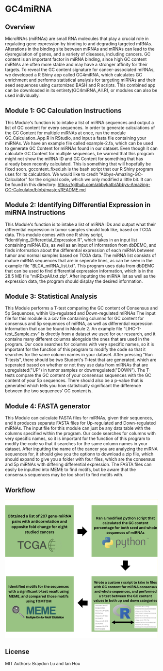 # GC4miRNA
## Overview
MicroRNAs (miRNAs) are small RNA molecules that play a crucial role in regulating gene expression by binding to and degrading targeted mRNAs. Alterations in the binding site between miRNAs and mRNAs can lead to the dysregulation of genes, and a variety of diseases, including cancers. GC content is an important factor in miRNA binding, since high GC content miRNAs are often more stable and may have a stronger affinity for their targets. To reveal the GC content signature for cancer-associated miRNAs, we developed a R Shiny app called GC4miRNA, which calculates GC enrichment and performs statistical analysis for targeting miRNAs and their seed sequences using customized BASH and R scripts. This combined app can be downloaded in its entirety(GC4miRNA_All.R), or modules can also be used individually. 

## Module 1: GC Calculation Instructions
This Module's function is to intake a list of miRNA sequences and output a list of GC content for every sequences. 
In order to generate calculations of the GC Content for multiple miRNAs at once, run the module GC_Calculation_App.R in RStudio, and input a fasta file containing your miRNAs. We have an example file called example-2.fa, which can be used to generate GC Content for miRNAs found in our dataset. Even though it can calculate GC Content for multiple sequences, be warned that this program might not show the miRNA ID and GC Content for something that has already been recently calculated. This is something that will hopefully be fixed soon.
 gccontent_fixed.sh is the bash script that our R Shiny program uses for its calculation. We would like to credit "Abbys-Amazing-GC-Calculator" for the original code, which we only modified a little bit. It can be found in this directory: https://github.com/abbykatb/Abbys-Amazing-GC-Calculator/blob/master/README.md

## Module 2: Identifying Differential Expression in miRNA Instructions
This Module's function is to intake a list of miRNA IDs and output what their differential expression in tumor samples should look like, based on TCGA data. 
This module comes with one R shiny script, "Identifying_Differential_Expression.R", which takes in an input list containing miRNA IDs, as well as an input of information from dbDEMC, and finds information about the differential expression of each miRNA between tumor and normal samples based on TCGA data. The miRNA list consists of mature miRNA sequences that are in seperate lines, as can be seen in the example file "BLCA_miRNA_list.txt". This program uses data from dbDEMC that can be used to find differential expression information, which is in the 28.5 MB file "miRExpAll.txt.zip". After inputting the miRNA list as well as the expression data, the program should display the desired information.

## Module 3: Statistical Analysis
This Module performs a T-test comparing the GC content of Consensus and 5p Sequences, within Up-regulated and Down-regulated miRNAs
The input file for this module is a csv file containing columns for GC content for consensus and 5p sequences of miRNA, as well as differential expression information that can be found in Module 2. An example file "LIHC-T-test_Sample.csv" is directly from a dataset we used for our research, and it contains many different columns alongside the ones that are used in the program. Our code searches for columns with very specific names, so it is important for the function of this program to modify the code so that it searches for the same column names in your dataset. After pressing "Run T-tests", there should be two Student's T-test that are generated, which are seperated based on whether or not they use data from miRNAs that are upregulated("UP") in tumor samples or downregulated("DOWN"). The T-tests compare the GC content of your consensus sequences with the GC content of your 5p sequences. There should also be a p-value that is generated which tells you how statistically significant the difference between the two sequences' GC content is. 

## Module 4: FASTA generator
This Module can calculate FASTA files for miRNAs, given their sequences, and it produces separate FASTA files for Up-regulated and Down-regulated miRNAs.
The input file for this module can just be any data table with the columns specified within the program. Our code searches for columns with very specific names, so it is important for the function of this program to modify the code so that it searches for the same column names in your dataset. After inputting the name of the cancer you are analyzing the miRNA sequences for, it should give you the optionn to download a zip file, which should expand to give you a folder with four files, which are the consensus and 5p miRNAs with differing differential expression. The FASTA files can easily be inputted into MEME to find motifs, but be aware that the consensus sequences may be too short to find motifs with. 

## Workflow
<p align="center">
<img src="GC4miRNA_Figure.png">
</p>

## License
MIT
Authors: Braydon Lu and Ian Hou
